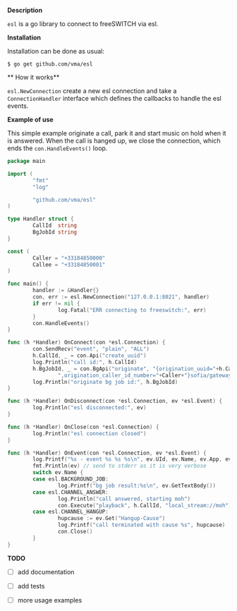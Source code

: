 **Description**

`esl` is a go library to connect to freeSWITCH via esl.

**Installation**

Installation can be done as usual:

```
$ go get github.com/vma/esl
```

** How it works**

`esl.NewConnection` create a new esl connection and take a `ConnectionHandler` interface
which defines the callbacks to handle the esl events.

**Example of use**

This simple example originate a call, park it and start music on hold when it is answered.
When the call is hanged up, we close the connection, which ends the `con.HandleEvents()` loop.

```go
package main

import (
        "fmt"
        "log"

        "github.com/vma/esl"
)

type Handler struct {
        CallId  string
        BgJobId string
}

const (
        Caller = "+33184850000"
        Callee = "+33184850001"
)

func main() {
        handler := &Handler{}
        con, err := esl.NewConnection("127.0.0.1:8021", handler)
        if err != nil {
                log.Fatal("ERR connecting to freeswitch:", err)
        }
        con.HandleEvents()
}

func (h *Handler) OnConnect(con *esl.Connection) {
        con.SendRecv("event", "plain", "ALL")
        h.CallId, _ = con.Api("create_uuid")
        log.Println("call id:", h.CallId)
        h.BgJobId, _ = con.BgApi("originate", "{origination_uuid="+h.CallId+
                ",origination_caller_id_number="+Caller+"}sofia/gateway/provider/"+Callee, "&park()")
        log.Println("originate bg job id:", h.BgJobId)
}

func (h *Handler) OnDisconnect(con *esl.Connection, ev *esl.Event) {
        log.Println("esl disconnected:", ev)
}

func (h *Handler) OnClose(con *esl.Connection) {
        log.Println("esl connection closed")
}

func (h *Handler) OnEvent(con *esl.Connection, ev *esl.Event) {
        log.Printf("%s - event %s %s %s\n", ev.UId, ev.Name, ev.App, ev.AppData)
        fmt.Println(ev) // send to stderr as it is very verbose
        switch ev.Name {
        case esl.BACKGROUND_JOB:
                log.Printf("bg job result:%s\n", ev.GetTextBody())
        case esl.CHANNEL_ANSWER:
                log.Println("call answered, starting moh")
                con.Execute("playback", h.CallId, "local_stream://moh")
        case esl.CHANNEL_HANGUP:
                hupcause := ev.Get("Hangup-Cause")
                log.Printf("call terminated with cause %s", hupcause)
                con.Close()
        }
}
```


**TODO**

- [ ] add documentation
- [ ] add tests
- [ ] more usage examples

